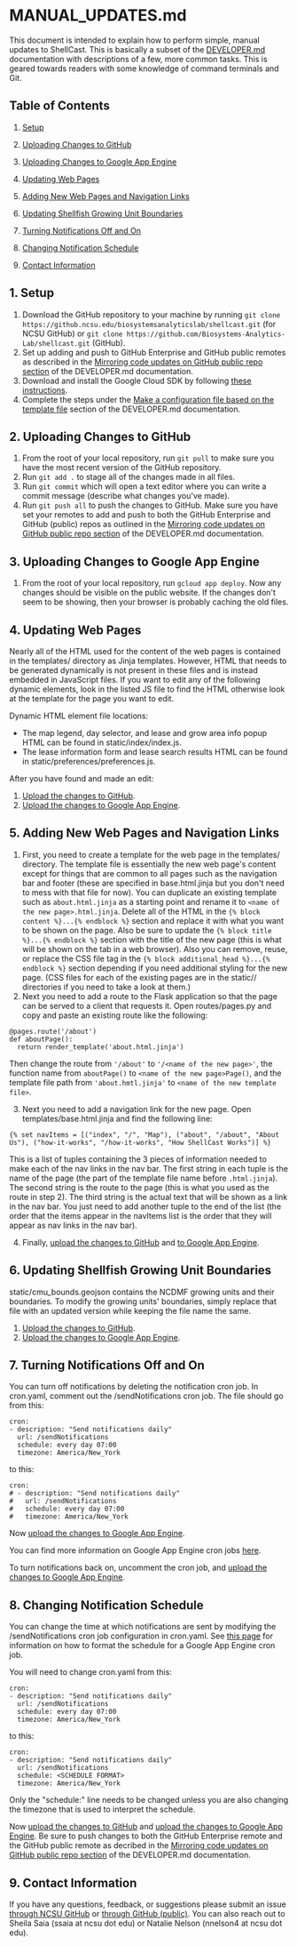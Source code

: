 # MANUAL_UPDATES.md

This document is intended to explain how to perform simple, manual updates to ShellCast.  This is basically a subset of the [DEVELOPER.md](/docs/DEVELOPER.md) documentation with descriptions of a few, more common tasks.  This is geared towards readers with some knowledge of command terminals and Git.

## Table of Contents

1. [Setup](#1-setup)

2. [Uploading Changes to GitHub](#2-uploading-changes-to-github)

3. [Uploading Changes to Google App Engine](#3-uploading-changes-to-google-app-engine)

4. [Updating Web Pages](#4-updating-web-pages)

5. [Adding New Web Pages and Navigation Links](#5-adding-new-web-pages-and-navigation-links)

6. [Updating Shellfish Growing Unit Boundaries](#6-updating-shellfish-growing-unit-boundaries)

7. [Turning Notifications Off and On](#7-turning-notifications-off-and-on)

8. [Changing Notification Schedule](#8-changing-notification-schedule)

9. [Contact Information](#9-contact-information)

## 1. Setup

1. Download the GitHub repository to your machine by running `git clone https://github.ncsu.edu/biosystemsanalyticslab/shellcast.git` (for NCSU GitHub) or `git clone https://github.com/Biosystems-Analytics-Lab/shellcast.git` (GitHub).
2. Set up adding and push to GitHub Enterprise and GitHub public remotes as described in the [Mirroring code updates on GitHub public repo section](/docs/DEVELOPER.md#54-mirroring-code-updates-on-github-public-repo) of the DEVELOPER.md documentation.
3. Download and install the Google Cloud SDK by following [these instructions](https://cloud.google.com/sdk/docs).
4. Complete the steps under the [Make a configuration file based on the template file](/docs/DEVELOPER.md#46-make-a-configuration-file-based-on-the-template-file) section of the DEVELOPER.md documentation.

## 2. Uploading Changes to GitHub

1. From the root of your local repository, run `git pull` to make sure you have the most recent version of the GitHub repository.
2. Run `git add .` to stage all of the changes made in all files.
3. Run `git commit` which will open a text editor where you can write a commit message (describe what changes you've made).
4. Run `git push all` to push the changes to GitHub. Make sure you have set your remotes to add and push to both the GitHub Enterprise and GitHub (public) repos as outlined in the [Mirroring code updates on GitHub public repo section](/docs/DEVELOPER.md#54-mirroring-code-updates-on-github-public-repo) of the DEVELOPER.md documentation.

## 3. Uploading Changes to Google App Engine

1. From the root of your local repository, run `gcloud app deploy`.  Now any changes should be visible on the public website.  If the changes don't seem to be showing, then your browser is probably caching the old files.

## 4. Updating Web Pages

Nearly all of the HTML used for the content of the web pages is contained in the templates/ directory as Jinja templates.  However, HTML that needs to be generated dynamically is not present in these files and is instead embedded in JavaScript files.  If you want to edit any of the following dynamic elements, look in the listed JS file to find the HTML otherwise look at the template for the page you want to edit.

Dynamic HTML element file locations:
- The map legend, day selector, and lease and grow area info popup HTML can be found in static/index/index.js.
- The lease information form and lease search results HTML can be found in static/preferences/preferences.js.

After you have found and made an edit:
1. [Upload the changes to GitHub](#2-uploading-changes-to-github).
2. [Upload the changes to Google App Engine](#3-uploading-changes-to-google-app-engine).

## 5. Adding New Web Pages and Navigation Links

1. First, you need to create a template for the web page in the templates/ directory.  The template file is essentially the new web page's content except for things that are common to all pages such as the navigation bar and footer (these are specified in base.html.jinja but you don't need to mess with that file for now).  You can duplicate an existing template such as `about.html.jinja` as a starting point and rename it to `<name of the new page>.html.jinja`.  Delete all of the HTML in the `{% block content %}...{% endblock %}` section and replace it with what you want to be shown on the page.  Also be sure to update the `{% block title %}...{% endblock %}` section with the title of the new page (this is what will be shown on the tab in a web browser).  Also you can remove, reuse, or replace the CSS file tag in the `{% block additional_head %}...{% endblock %}` section depending if you need additional styling for the new page.  (CSS files for each of the existing pages are in the static/<name of page>/ directories if you need to take a look at them.)
2. Next you need to add a route to the Flask application so that the page can be served to a client that requests it.  Open routes/pages.py and copy and paste an existing route like the following:
  ```
  @pages.route('/about')
  def aboutPage():
    return render_template('about.html.jinja')
  ```
Then change the route from `'/about'` to `'/<name of the new page>'`, the function name from `aboutPage()` to `<name of the new page>Page()`, and the template file path from `'about.hmtl.jinja'` to `<name of the new template file>`.

3. Next you need to add a navigation link for the new page.  Open templates/base.html.jinja and find the following line:
  ```
  {% set navItems = [("index", "/", "Map"), ("about", "/about", "About Us"), ("how-it-works", "/how-it-works", "How ShellCast Works")] %}
  ```
This is a list of tuples containing the 3 pieces of information needed to make each of the nav links in the nav bar.  The first string in each tuple is the name of the page (the part of the template file name before `.html.jinja`).  The second string is the route to the page (this is what you used as the route in step 2).  The third string is the actual text that will be shown as a link in the nav bar.  You just need to add another tuple to the end of the list (the order that the items appear in the navItems list is the order that they will appear as nav links in the nav bar).

4. Finally, [upload the changes to GitHub](#2-uploading-changes-to-github) and [to Google App Engine](#3-uploading-changes-to-google-app-engine).

## 6. Updating Shellfish Growing Unit Boundaries

static/cmu_bounds.geojson contains the NCDMF growing units and their boundaries.  To modify the growing units' boundaries, simply replace that file with an updated version while keeping the file name the same.

1. [Upload the changes to GitHub](#2-uploading-changes-to-github).
2. [Upload the changes to Google App Engine](#3-uploading-changes-to-google-app-engine).

## 7. Turning Notifications Off and On

You can turn off notifications by deleting the notification cron job.  In cron.yaml, comment out the /sendNotifications cron job.  The file should go from this:
```
cron:
- description: "Send notifications daily"
  url: /sendNotifications
  schedule: every day 07:00
  timezone: America/New_York
```
to this:
```
cron:
# - description: "Send notifications daily"
#   url: /sendNotifications
#   schedule: every day 07:00
#   timezone: America/New_York
```
Now [upload the changes to Google App Engine](#3-uploading-changes-to-google-app-engine).

You can find more information on Google App Engine cron jobs [here](https://cloud.google.com/appengine/docs/flexible/python/scheduling-jobs-with-cron-yaml).

To turn notifications back on, uncomment the cron job, and [upload the changes to Google App Engine](#3-uploading-changes-to-google-app-engine).

## 8. Changing Notification Schedule

You can change the time at which notifications are sent by modifying the /sendNotifications cron job configuration in cron.yaml.  See [this page](https://cloud.google.com/appengine/docs/flexible/python/scheduling-jobs-with-cron-yaml#defining_the_cron_job_schedule) for information on how to format the schedule for a Google App Engine cron job.

You will need to change cron.yaml from this:
```
cron:
- description: "Send notifications daily"
  url: /sendNotifications
  schedule: every day 07:00
  timezone: America/New_York
```
to this:
```
cron:
- description: "Send notifications daily"
  url: /sendNotifications
  schedule: <SCHEDULE FORMAT>
  timezone: America/New_York
```

Only the "schedule:" line needs to be changed unless you are also changing the timezone that is used to interpret the schedule.

Now [upload the changes to GitHub](#2-uploading-changes-to-github) and [upload the changes to Google App Engine](#3-uploading-changes-to-google-app-engine). Be sure to push changes to both the GitHub Enterprise remote and the GitHub public remote as decribed in the [Mirroring code updates on GitHub public repo section](/docs/DEVELOPER.md#54-mirroring-code-updates-on-github-public-repo) of the DEVELOPER.md documentation.

## 9. Contact Information

If you have any questions, feedback, or suggestions please submit an issue [through NCSU GitHub](https://github.ncsu.edu/biosystemsanalyticslab/shellcast/issues) or [through GitHub (public)](https://github.com/Biosystems-Analytics-Lab/shellcast/issues). You can also reach out to Sheila Saia (ssaia at ncsu dot edu) or Natalie Nelson (nnelson4 at ncsu dot edu).
